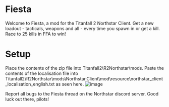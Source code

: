# Fiesta
Welcome to Fiesta, a mod for the Titanfall 2 Northstar Client. Get a new loadout - tacticals, weapons and all - every time you spawn in or get a kill. Race to 25 kills in FFA to win!

# Setup
Place the contents of the zip file into Titanfall2\R2Northstar\mods\. Paste the contents of the localisation file into Titanfall2\R2Northstar\mods\Northstar.Client\mod\resource\northstar_client_localisation_english.txt as seen here.
![image](https://user-images.githubusercontent.com/73127554/147880570-186824bb-6db5-47f0-b871-128372465d03.png)

Report all bugs to the Fiesta thread on the Northstar discord server. Good luck out there, pilots!
